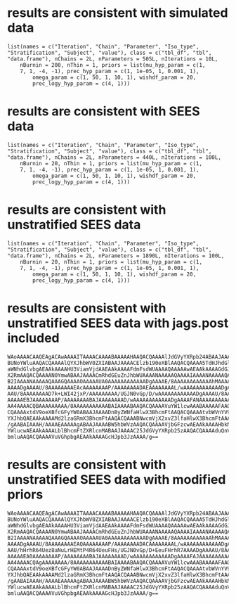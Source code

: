 # results are consistent with simulated data

    list(names = c("Iteration", "Chain", "Parameter", "Iso_type", 
    "Stratification", "Subject", "value"), class = c("tbl_df", "tbl", 
    "data.frame"), nChains = 2L, nParameters = 505L, nIterations = 10L, 
        nBurnin = 200, nThin = 1, priors = list(mu_hyp_param = c(1, 
        7, 1, -4, -1), prec_hyp_param = c(1, 1e-05, 1, 0.001, 1), 
            omega_param = c(1, 50, 1, 10, 1), wishdf_param = 20, 
            prec_logy_hyp_param = c(4, 1)))

# results are consistent with SEES data

    list(names = c("Iteration", "Chain", "Parameter", "Iso_type", 
    "Stratification", "Subject", "value"), class = c("tbl_df", "tbl", 
    "data.frame"), nChains = 2L, nParameters = 440L, nIterations = 100L, 
        nBurnin = 20, nThin = 1, priors = list(mu_hyp_param = c(1, 
        7, 1, -4, -1), prec_hyp_param = c(1, 1e-05, 1, 0.001, 1), 
            omega_param = c(1, 50, 1, 10, 1), wishdf_param = 20, 
            prec_logy_hyp_param = c(4, 1)))

# results are consistent with unstratified SEES data

    list(names = c("Iteration", "Chain", "Parameter", "Iso_type", 
    "Stratification", "Subject", "value"), class = c("tbl_df", "tbl", 
    "data.frame"), nChains = 2L, nParameters = 1890L, nIterations = 100L, 
        nBurnin = 20, nThin = 1, priors = list(mu_hyp_param = c(1, 
        7, 1, -4, -1), prec_hyp_param = c(1, 1e-05, 1, 0.001, 1), 
            omega_param = c(1, 50, 1, 10, 1), wishdf_param = 20, 
            prec_logy_hyp_param = c(4, 1)))

# results are consistent with unstratified SEES data with jags.post  included

    WAoAAAACAAQEAgACAwAAAAITAAAACAAAABAAAAAHAAQACQAAAAlJdGVyYXRpb24ABAAJAAAA
    BUNoYWluAAQACQAAAAlQYXJhbWV0ZXIABAAJAAAACElzb190eXBlAAQACQAAAA5TdHJhdGlm
    aWNhdGlvbgAEAAkAAAAHU3ViamVjdAAEAAkAAAAFdmFsdWUAAAAQAAAAAwAEAAkAAAAGdGJs
    X2RmAAQACQAAAAN0YmwABAAJAAAACmRhdGEuZnJhbWUAAAANAAAAAQAAAAIAAAANAAAAAQAA
    B2IAAAANAAAAAQAAAGQAAAAOAAAAAUA0AAAAAAAAAAAADgAAAAE/8AAAAAAAAAAAAhMAAAAF
    AAAADgAAAAU/8AAAAAAAAEAcAAAAAAAAP/AAAAAAAADAEAAAAAAAAL/wAAAAAAAAAAAADgAA
    AAU/8AAAAAAAAD7k+LWI42jxP/AAAAAAAAA/UGJN0vGp/D/wAAAAAAAAAAAADgAAAAU/8AAA
    AAAAAEBJAAAAAAAAP/AAAAAAAABAJAAAAAAAAD/wAAAAAAAAAAAADgAAAAFANAAAAAAAAAAA
    AA4AAAACQBAAAAAAAAA/8AAAAAAAAAAABAIAAAABAAQACQAAAAVuYW1lcwAAABAAAAAFAAQA
    CQAAAAxtdV9oeXBfcGFyYW0ABAAJAAAADnByZWNfaHlwX3BhcmFtAAQACQAAAAtvbWVnYV9w
    YXJhbQAEAAkAAAAMd2lzaGRmX3BhcmFtAAQACQAAABNwcmVjX2xvZ3lfaHlwX3BhcmFtAAAA
    /gAABAIAAAH/AAAAEAAAAAgABAAJAAAABW5hbWVzAAQACQAAAAVjbGFzcwAEAAkAAAAHbkNo
    YWlucwAEAAkAAAALblBhcmFtZXRlcnMABAAJAAAAC25JdGVyYXRpb25zAAQACQAAAAduQnVy
    bmluAAQACQAAAAVuVGhpbgAEAAkAAAAGcHJpb3JzAAAA/g==

# results are consistent with unstratified SEES data with modified   priors

    WAoAAAACAAQEAgACAwAAAAITAAAACAAAABAAAAAHAAQACQAAAAlJdGVyYXRpb24ABAAJAAAA
    BUNoYWluAAQACQAAAAlQYXJhbWV0ZXIABAAJAAAACElzb190eXBlAAQACQAAAA5TdHJhdGlm
    aWNhdGlvbgAEAAkAAAAHU3ViamVjdAAEAAkAAAAFdmFsdWUAAAAQAAAAAwAEAAkAAAAGdGJs
    X2RmAAQACQAAAAN0YmwABAAJAAAACmRhdGEuZnJhbWUAAAANAAAAAQAAAAIAAAANAAAAAQAA
    B2IAAAANAAAAAQAAAGQAAAAOAAAAAUA0AAAAAAAAAAAADgAAAAE/8AAAAAAAAAAAAhMAAAAF
    AAAADgAAAAU/8AAAAAAAAEAQAAAAAAAAP/AAAAAAAADACAAAAAAAAL/wAAAAAAAAAAAADgAA
    AAU/hHrhR64Uez8aNuLrHEMtP4R64UeuFHs/UGJN0vGp/D+EeuFHrhR7AAAADgAAAAU/8AAA
    AAAAAEA0AAAAAAAAP/AAAAAAAABAJAAAAAAAAD/wAAAAAAAAAAAADgAAAAFAJAAAAAAAAAAA
    AA4AAAACQAgAAAAAAAA/8AAAAAAAAAAABAIAAAABAAQACQAAAAVuYW1lcwAAABAAAAAFAAQA
    CQAAAAxtdV9oeXBfcGFyYW0ABAAJAAAADnByZWNfaHlwX3BhcmFtAAQACQAAAAtvbWVnYV9w
    YXJhbQAEAAkAAAAMd2lzaGRmX3BhcmFtAAQACQAAABNwcmVjX2xvZ3lfaHlwX3BhcmFtAAAA
    /gAABAIAAAH/AAAAEAAAAAgABAAJAAAABW5hbWVzAAQACQAAAAVjbGFzcwAEAAkAAAAHbkNo
    YWlucwAEAAkAAAALblBhcmFtZXRlcnMABAAJAAAAC25JdGVyYXRpb25zAAQACQAAAAduQnVy
    bmluAAQACQAAAAVuVGhpbgAEAAkAAAAGcHJpb3JzAAAA/g==


